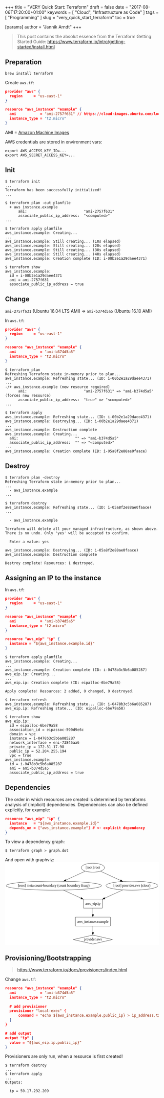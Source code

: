 +++
title = "VERY Quick Start: Terraform"
draft = false
date = "2017-08-06T17:20:00+01:00"
keywords = [ "Cloud", "Infrastructure as Code" ]
tags = [ "Programming" ]
slug = "very_quick_start_terraform"
toc = true

[params]
  author = "Jannik Arndt"
+++

> This post contains the absolut essence from the Terraform Getting Started Guide:
> https://www.terraform.io/intro/getting-started/install.html

<!--more-->

## Preparation
```shell
brew install terraform
```

Create `aws.tf`:
```json
provider "aws" {
  region     = "us-east-1" 
}

resource "aws_instance" "example" {
  ami           = "ami-2757f631" // https://cloud-images.ubuntu.com/locator/ec2/
  instance_type = "t2.micro"
}
```
AMI = [Amazon Machine Images](https://cloud-images.ubuntu.com/locator/ec2/)

AWS credentials are stored in environment vars:
```shell
export AWS_ACCESS_KEY_ID=...
export AWS_SECRET_ACCESS_KEY=...
```

## Init

```shell
$ terraform init
...
Terraform has been successfully initialized!
...
```

```shell
$ terraform plan -out planfile
  + aws_instance.example
      ami:                          "ami-2757f631"
      associate_public_ip_address:  "<computed>"
...
```

```shell
$ terraform apply planfile
aws_instance.example: Creating...
...
aws_instance.example: Still creating... (10s elapsed)
aws_instance.example: Still creating... (20s elapsed)
aws_instance.example: Still creating... (30s elapsed)
aws_instance.example: Still creating... (40s elapsed)
aws_instance.example: Creation complete (ID: i-00b2e1a29daee4371)
```

```shell
$ terraform show
aws_instance.example:
  id = i-00b2e1a29daee4371
  ami = ami-2757f631
  associate_public_ip_address = true
```

## Change

`ami-2757f631` (Ubuntu 16.04 LTS AMI) => `ami-b374d5a5` (Ubuntu 16.10 AMI)

In `aws.tf`:
```json
provider "aws" {
  region     = "us-east-1"
}

resource "aws_instance" "example" {
  ami           = "ami-b374d5a5"
  instance_type = "t2.micro"
}
```

```shell
$ terraform plan
Refreshing Terraform state in-memory prior to plan...
aws_instance.example: Refreshing state... (ID: i-00b2e1a29daee4371)
...
-/+ aws_instance.example (new resource required)
      ami:                          "ami-2757f631" => "ami-b374d5a5" (forces new resource)
      associate_public_ip_address:  "true" => "<computed>"
...
```

```shell
$ terraform apply
aws_instance.example: Refreshing state... (ID: i-00b2e1a29daee4371)
aws_instance.example: Destroying... (ID: i-00b2e1a29daee4371)
...
aws_instance.example: Destruction complete
aws_instance.example: Creating...
  ami:                          "" => "ami-b374d5a5"
  associate_public_ip_address:  "" => "<computed>"
...
aws_instance.example: Creation complete (ID: i-05a8f2e88ae0faace)
```

## Destroy

```shell
$ terraform plan -destroy
Refreshing Terraform state in-memory prior to plan...
...
  - aws_instance.example
...
```

```shell
$ terraform destroy
aws_instance.example: Refreshing state... (ID: i-05a8f2e88ae0faace)
...

  - aws_instance.example

Terraform will delete all your managed infrastructure, as shown above. 
There is no undo. Only 'yes' will be accepted to confirm.

  Enter a value: yes

aws_instance.example: Destroying... (ID: i-05a8f2e88ae0faace)
aws_instance.example: Destruction complete

Destroy complete! Resources: 1 destroyed.

```

## Assigning an IP to the instance

In `aws.tf`:
```json
provider "aws" {
  region     = "us-east-1"
}

resource "aws_instance" "example" {
  ami           = "ami-b374d5a5"
  instance_type = "t2.micro"
}

resource "aws_eip" "ip" {
  instance = "${aws_instance.example.id}"
}
```

```shell
$ terraform apply planfile 
aws_instance.example: Creating...
...
aws_instance.example: Creation complete (ID: i-0478b3c5b6a085287)
aws_eip.ip: Creating...
...
aws_eip.ip: Creation complete (ID: eipalloc-6be79a58)

Apply complete! Resources: 2 added, 0 changed, 0 destroyed.
```
```shell
$ terraform refresh
aws_instance.example: Refreshing state... (ID: i-0478b3c5b6a085287)
aws_eip.ip: Refreshing state... (ID: eipalloc-6be79a58)
```
```shell
$ terraform show
aws_eip.ip:
  id = eipalloc-6be79a58
  association_id = eipassoc-590d9e6c
  domain = vpc
  instance = i-0478b3c5b6a085287
  network_interface = eni-73845aa6
  private_ip = 172.31.17.98
  public_ip = 52.204.255.194
  vpc = true
aws_instance.example:
  id = i-0478b3c5b6a085287
  ami = ami-b374d5a5
  associate_public_ip_address = true
```

## Dependencies
The order in which resources are created is determined by terraforms analysis of (implicit) dependencies. Dependencies can also be defined explicitly, for example:
```json
resource "aws_eip" "ip" {
  instance   = "${aws_instance.example.id}"
  depends_on = ["aws_instance.example"] # <- explicit dependency
}
```
To view a dependency graph:
```shell
$ terraform graph > graph.dot
```
And open with graphviz:
<svg xmlns="https://www.w3.org/2000/svg" viewBox="0 0 617.8 332">
  <g class="graph" transform="translate(4 328)">
    <path fill="#fff" stroke="transparent" d="M-4 4v-332h617.8V4H-4z"/>
    <g class="node">
      <path fill="none" stroke="#000" d="M387-180h-76.7v36H387v-36z"/>
      <text x="348.6" y="-157.8" text-anchor="middle" font-family="Times,serif" font-size="14">
        aws_eip.ip
      </text>
    </g>
    <g class="node">
      <path fill="none" stroke="#000" d="M419.2-108H278v36h141.2v-36z"/>
      <text x="348.6" y="-85.8" text-anchor="middle" font-family="Times,serif" font-size="14">
        aws_instance.example
      </text>
    </g>
    <g stroke="#000" class="edge">
      <path fill="none" d="M348.6-143.8v25.4"/>
      <path d="M352-118.4l-3.4 10-3.5-10h7z"/>
    </g>
    <g class="node">
      <path fill="none" stroke="#000" d="M348.6-36L270-18l78.6 18 78.6-18-78.6-18z"/>
      <text x="348.6" y="-13.8" text-anchor="middle" font-family="Times,serif" font-size="14">
        provider.aws
      </text>
    </g>
    <g stroke="#000" class="edge">
      <path fill="none" d="M348.6-71.8v25.4"/>
      <path d="M352-46.4l-3.4 10-3.5-10h7z"/>
    </g>
    <g class="node">
      <ellipse cx="191.6" cy="-234" fill="none" stroke="#000" rx="191.7" ry="18"/>
      <text x="191.6" y="-229.8" text-anchor="middle" font-family="Times,serif" font-size="14">
        [root] meta.count-boundary (count boundary fixup)
      </text>
    </g>
    <g stroke="#000" class="edge">
      <path fill="none" d="M230.4-216.2l70.7 32.4"/>
      <path d="M302.6-187l7.6 7.4-10.5-1 3-6.3z"/>
    </g>
    <g class="node">
      <ellipse cx="505.6" cy="-234" fill="none" stroke="#000" rx="104.3" ry="18"/>
      <text x="505.6" y="-229.8" text-anchor="middle" font-family="Times,serif" font-size="14">
        [root] provider.aws (close)
      </text>
    </g>
    <g stroke="#000" class="edge">
      <path fill="none" d="M468.8-217c-21.7 9.8-49.3 22.5-72.6 33.2"/>
      <path d="M397.4-180.5l-10.6 1 7.6-7.4 3 6.7z"/>
    </g>
    <g class="node">
      <ellipse cx="348.6" cy="-306" fill="none" stroke="#000" rx="46.9" ry="18"/>
      <text x="348.6" y="-301.8" text-anchor="middle" font-family="Times,serif" font-size="14">
        [root] root
      </text>
    </g>
    <g stroke="#000" class="edge">
      <path fill="none" d="M318.3-292c-22.4 10-53.3 24.3-79 36"/>
      <path d="M240.7-252.7l-10.6 1 8-7.3 3 6.3z"/>
    </g>
    <g stroke="#000" class="edge">
      <path fill="none" d="M379-292l80.5 37"/>
      <path d="M461.2-258.2l7.6 7.3-10.6-1 3-6z"/>
    </g>
  </g>
</svg>

## Provisioning/Bootstrapping
> https://www.terraform.io/docs/provisioners/index.html

Change `aws.tf`:
```json
resource "aws_instance" "example" {
  ami           = "ami-b374d5a5"
  instance_type = "t2.micro"
  
  # add provisioner
  provisioner "local-exec" {
      command = "echo ${aws_instance.example.public_ip} > ip_address.txt"
  }
}

# add output
output "ip" {
  value = "${aws_eip.ip.public_ip}"
}
```
Provisioners are only run, when a resource is first created!
```shell
$ terraform destroy
...
$ terraform apply
...
Outputs:

  ip = 50.17.232.209
```

